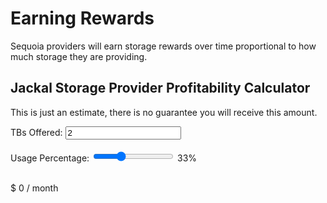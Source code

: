 # Earning Rewards
Sequoia providers will earn storage rewards over time proportional to how much storage they are providing.

## Jackal Storage Provider Profitability Calculator
This is just an estimate, there is no guarantee you will receive this amount.


<form id="checker">
    <label for="amount">TBs Offered:</label>
    <input type="number" id="amount" name="amount" value="2"><br><br>
    <label for="usage-ratio">Usage Percentage:</label>
    <input type="range" min="1" max="100" value="33" class="slider" id="usage-ratio" oninput="this.nextElementSibling.value = this.value + `%`">
    <output>33%</output>
</form>
    
<br>
<span>$ <span id="result">0</span> / month</span>

<script>
    
        window.addEventListener("load", start);
    
        const price = 15;
        const networkSize = 200;
    
        function start() {
            document.getElementById("amount").addEventListener("change", updateResult);
            document.getElementById("usage-ratio").addEventListener("change", updateResult);
            updateResult()
        }
    
        function updateResult() {
            const amount = document.getElementById("amount").value;
            const ratio = document.getElementById("usage-ratio").value;
    
            const networkProfit = networkSize * price;
    
            const ownership = Number(amount)/ networkSize;
    
    
            const myProfit = ownership * networkProfit * (ratio / 100);
    
            document.getElementById("result").innerText = myProfit.toFixed(2).toString();
        }
    
    
</script>
